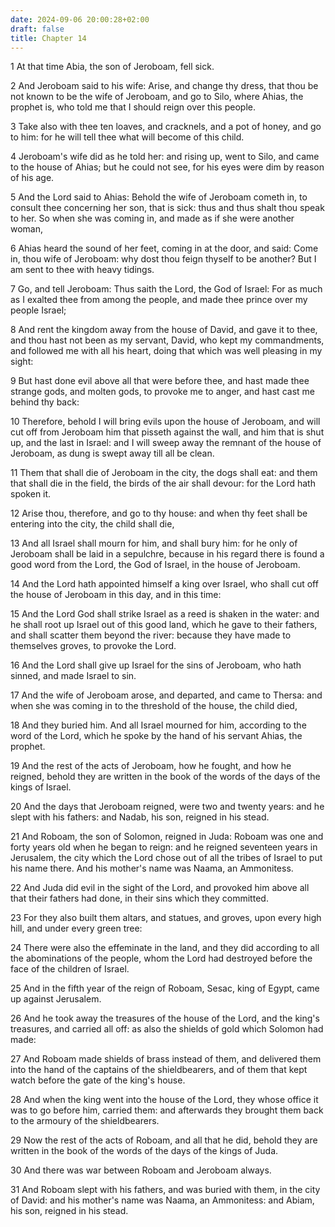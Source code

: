 ```yaml
---
date: 2024-09-06 20:00:28+02:00
draft: false
title: Chapter 14
---
```




1 At that time Abia, the son of Jeroboam, fell sick.

2 And Jeroboam said to his wife: Arise, and change thy dress, that thou be not known to be the wife of Jeroboam, and go to Silo, where Ahias, the prophet is, who told me that I should reign over this people.

3 Take also with thee ten loaves, and cracknels, and a pot of honey, and go to him: for he will tell thee what will become of this child.

4 Jeroboam's wife did as he told her: and rising up, went to Silo, and came to the house of Ahias; but he could not see, for his eyes were dim by reason of his age.

5 And the Lord said to Ahias: Behold the wife of Jeroboam cometh in, to consult thee concerning her son, that is sick: thus and thus shalt thou speak to her. So when she was coming in, and made as if she were another woman,

6 Ahias heard the sound of her feet, coming in at the door, and said: Come in, thou wife of Jeroboam: why dost thou feign thyself to be another? But I am sent to thee with heavy tidings.

7 Go, and tell Jeroboam: Thus saith the Lord, the God of Israel: For as much as I exalted thee from among the people, and made thee prince over my people Israel;

8 And rent the kingdom away from the house of David, and gave it to thee, and thou hast not been as my servant, David, who kept my commandments, and followed me with all his heart, doing that which was well pleasing in my sight:

9 But hast done evil above all that were before thee, and hast made thee strange gods, and molten gods, to provoke me to anger, and hast cast me behind thy back:

10 Therefore, behold I will bring evils upon the house of Jeroboam, and will cut off from Jeroboam him that pisseth against the wall, and him that is shut up, and the last in Israel: and I will sweep away the remnant of the house of Jeroboam, as dung is swept away till all be clean.

11 Them that shall die of Jeroboam in the city, the dogs shall eat: and them that shall die in the field, the birds of the air shall devour: for the Lord hath spoken it.

12 Arise thou, therefore, and go to thy house: and when thy feet shall be entering into the city, the child shall die,

13 And all Israel shall mourn for him, and shall bury him: for he only of Jeroboam shall be laid in a sepulchre, because in his regard there is found a good word from the Lord, the God of Israel, in the house of Jeroboam.

14 And the Lord hath appointed himself a king over Israel, who shall cut off the house of Jeroboam in this day, and in this time:

15 And the Lord God shall strike Israel as a reed is shaken in the water: and he shall root up Israel out of this good land, which he gave to their fathers, and shall scatter them beyond the river: because they have made to themselves groves, to provoke the Lord.

16 And the Lord shall give up Israel for the sins of Jeroboam, who hath sinned, and made Israel to sin.

17 And the wife of Jeroboam arose, and departed, and came to Thersa: and when she was coming in to the threshold of the house, the child died,

18 And they buried him. And all Israel mourned for him, according to the word of the Lord, which he spoke by the hand of his servant Ahias, the prophet.

19 And the rest of the acts of Jeroboam, how he fought, and how he reigned, behold they are written in the book of the words of the days of the kings of Israel.

20 And the days that Jeroboam reigned, were two and twenty years: and he slept with his fathers: and Nadab, his son, reigned in his stead.

21 And Roboam, the son of Solomon, reigned in Juda: Roboam was one and forty years old when he began to reign: and he reigned seventeen years in Jerusalem, the city which the Lord chose out of all the tribes of Israel to put his name there. And his mother's name was Naama, an Ammonitess.

22 And Juda did evil in the sight of the Lord, and provoked him above all that their fathers had done, in their sins which they committed.

23 For they also built them altars, and statues, and groves, upon every high hill, and under every green tree:

24 There were also the effeminate in the land, and they did according to all the abominations of the people, whom the Lord had destroyed before the face of the children of Israel.

25 And in the fifth year of the reign of Roboam, Sesac, king of Egypt, came up against Jerusalem.

26 And he took away the treasures of the house of the Lord, and the king's treasures, and carried all off: as also the shields of gold which Solomon had made:

27 And Roboam made shields of brass instead of them, and delivered them into the hand of the captains of the shieldbearers, and of them that kept watch before the gate of the king's house.

28 And when the king went into the house of the Lord, they whose office it was to go before him, carried them: and afterwards they brought them back to the armoury of the shieldbearers.

29 Now the rest of the acts of Roboam, and all that he did, behold they are written in the book of the words of the days of the kings of Juda.

30 And there was war between Roboam and Jeroboam always.

31 And Roboam slept with his fathers, and was buried with them, in the city of David: and his mother's name was Naama, an Ammonitess: and Abiam, his son, reigned in his stead.

